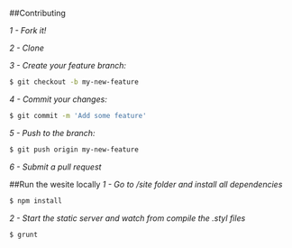 ##Contributing

*1 - Fork it!*

*2 - Clone*

*3 - Create your feature branch:*
```sh
$ git checkout -b my-new-feature
```
*4 - Commit your changes:*
```sh
$ git commit -m 'Add some feature'
```
*5 - Push to the branch:*
```sh
$ git push origin my-new-feature
```
*6 - Submit a pull request*

##Run the wesite locally
*1 - Go to /site folder and install all dependencies*
```sh
$ npm install
```

*2 - Start the static server and watch from compile the .styl files*
```sh
$ grunt
```
